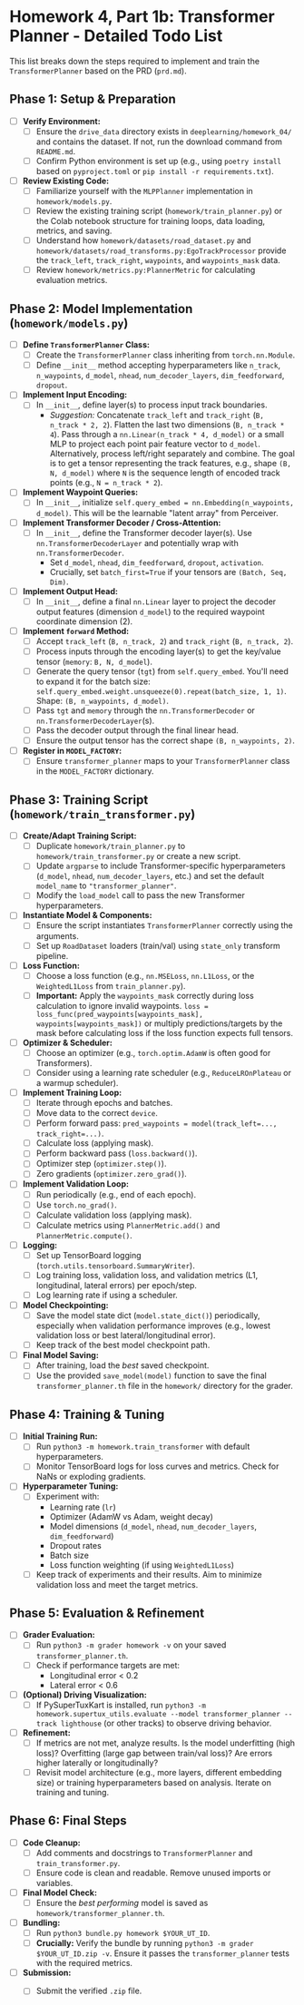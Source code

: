# Homework 4, Part 1b: Transformer Planner - Detailed Todo List

This list breaks down the steps required to implement and train the `TransformerPlanner` based on the PRD (`prd.md`).

## Phase 1: Setup & Preparation

-   [ ] **Verify Environment:**
    -   [ ] Ensure the `drive_data` directory exists in `deeplearning/homework_04/` and contains the dataset. If not, run the download command from `README.md`.
    -   [ ] Confirm Python environment is set up (e.g., using `poetry install` based on `pyproject.toml` or `pip install -r requirements.txt`).
-   [ ] **Review Existing Code:**
    -   [ ] Familiarize yourself with the `MLPPlanner` implementation in `homework/models.py`.
    -   [ ] Review the existing training script (`homework/train_planner.py`) or the Colab notebook structure for training loops, data loading, metrics, and saving.
    -   [ ] Understand how `homework/datasets/road_dataset.py` and `homework/datasets/road_transforms.py:EgoTrackProcessor` provide the `track_left`, `track_right`, `waypoints`, and `waypoints_mask` data.
    -   [ ] Review `homework/metrics.py:PlannerMetric` for calculating evaluation metrics.

## Phase 2: Model Implementation (`homework/models.py`)

-   [ ] **Define `TransformerPlanner` Class:**
    -   [ ] Create the `TransformerPlanner` class inheriting from `torch.nn.Module`.
    -   [ ] Define `__init__` method accepting hyperparameters like `n_track`, `n_waypoints`, `d_model`, `nhead`, `num_decoder_layers`, `dim_feedforward`, `dropout`.
-   [ ] **Implement Input Encoding:**
    -   [ ] In `__init__`, define layer(s) to process input track boundaries.
        -   *Suggestion:* Concatenate `track_left` and `track_right` (`B, n_track * 2, 2`). Flatten the last two dimensions (`B, n_track * 4`). Pass through a `nn.Linear(n_track * 4, d_model)` or a small MLP to project each point pair feature vector to `d_model`. Alternatively, process left/right separately and combine. The goal is to get a tensor representing the track features, e.g., shape `(B, N, d_model)` where `N` is the sequence length of encoded track points (e.g., `N = n_track * 2`).
-   [ ] **Implement Waypoint Queries:**
    -   [ ] In `__init__`, initialize `self.query_embed = nn.Embedding(n_waypoints, d_model)`. This will be the learnable "latent array" from Perceiver.
-   [ ] **Implement Transformer Decoder / Cross-Attention:**
    -   [ ] In `__init__`, define the Transformer decoder layer(s). Use `nn.TransformerDecoderLayer` and potentially wrap with `nn.TransformerDecoder`.
        -   Set `d_model`, `nhead`, `dim_feedforward`, `dropout`, `activation`.
        -   Crucially, set `batch_first=True` if your tensors are `(Batch, Seq, Dim)`.
-   [ ] **Implement Output Head:**
    -   [ ] In `__init__`, define a final `nn.Linear` layer to project the decoder output features (dimension `d_model`) to the required waypoint coordinate dimension (2).
-   [ ] **Implement `forward` Method:**
    -   [ ] Accept `track_left` (`B, n_track, 2`) and `track_right` (`B, n_track, 2`).
    -   [ ] Process inputs through the encoding layer(s) to get the key/value tensor (`memory`: `B, N, d_model`).
    -   [ ] Generate the query tensor (`tgt`) from `self.query_embed`. You'll need to expand it for the batch size: `self.query_embed.weight.unsqueeze(0).repeat(batch_size, 1, 1)`. Shape: `(B, n_waypoints, d_model)`.
    -   [ ] Pass `tgt` and `memory` through the `nn.TransformerDecoder` or `nn.TransformerDecoderLayer`(s).
    -   [ ] Pass the decoder output through the final linear head.
    -   [ ] Ensure the output tensor has the correct shape `(B, n_waypoints, 2)`.
-   [ ] **Register in `MODEL_FACTORY`:**
    -   [ ] Ensure `transformer_planner` maps to your `TransformerPlanner` class in the `MODEL_FACTORY` dictionary.

## Phase 3: Training Script (`homework/train_transformer.py`)

-   [ ] **Create/Adapt Training Script:**
    -   [ ] Duplicate `homework/train_planner.py` to `homework/train_transformer.py` or create a new script.
    -   [ ] Update `argparse` to include Transformer-specific hyperparameters (`d_model`, `nhead`, `num_decoder_layers`, etc.) and set the default `model_name` to `"transformer_planner"`.
    -   [ ] Modify the `load_model` call to pass the new Transformer hyperparameters.
-   [ ] **Instantiate Model & Components:**
    -   [ ] Ensure the script instantiates `TransformerPlanner` correctly using the arguments.
    -   [ ] Set up `RoadDataset` loaders (train/val) using `state_only` transform pipeline.
-   [ ] **Loss Function:**
    -   [ ] Choose a loss function (e.g., `nn.MSELoss`, `nn.L1Loss`, or the `WeightedL1Loss` from `train_planner.py`).
    -   [ ] **Important:** Apply the `waypoints_mask` correctly during loss calculation to ignore invalid waypoints. `loss = loss_func(pred_waypoints[waypoints_mask], waypoints[waypoints_mask])` or multiply predictions/targets by the mask before calculating loss if the loss function expects full tensors.
-   [ ] **Optimizer & Scheduler:**
    -   [ ] Choose an optimizer (e.g., `torch.optim.AdamW` is often good for Transformers).
    -   [ ] Consider using a learning rate scheduler (e.g., `ReduceLROnPlateau` or a warmup scheduler).
-   [ ] **Implement Training Loop:**
    -   [ ] Iterate through epochs and batches.
    -   [ ] Move data to the correct `device`.
    -   [ ] Perform forward pass: `pred_waypoints = model(track_left=..., track_right=...)`.
    -   [ ] Calculate loss (applying mask).
    -   [ ] Perform backward pass (`loss.backward()`).
    -   [ ] Optimizer step (`optimizer.step()`).
    -   [ ] Zero gradients (`optimizer.zero_grad()`).
-   [ ] **Implement Validation Loop:**
    -   [ ] Run periodically (e.g., end of each epoch).
    -   [ ] Use `torch.no_grad()`.
    -   [ ] Calculate validation loss (applying mask).
    -   [ ] Calculate metrics using `PlannerMetric.add()` and `PlannerMetric.compute()`.
-   [ ] **Logging:**
    -   [ ] Set up TensorBoard logging (`torch.utils.tensorboard.SummaryWriter`).
    -   [ ] Log training loss, validation loss, and validation metrics (L1, longitudinal, lateral errors) per epoch/step.
    -   [ ] Log learning rate if using a scheduler.
-   [ ] **Model Checkpointing:**
    -   [ ] Save the model state dict (`model.state_dict()`) periodically, especially when validation performance improves (e.g., lowest validation loss or best lateral/longitudinal error).
    -   [ ] Keep track of the best model checkpoint path.
-   [ ] **Final Model Saving:**
    -   [ ] After training, load the *best* saved checkpoint.
    -   [ ] Use the provided `save_model(model)` function to save the final `transformer_planner.th` file in the `homework/` directory for the grader.

## Phase 4: Training & Tuning

-   [ ] **Initial Training Run:**
    -   [ ] Run `python3 -m homework.train_transformer` with default hyperparameters.
    -   [ ] Monitor TensorBoard logs for loss curves and metrics. Check for NaNs or exploding gradients.
-   [ ] **Hyperparameter Tuning:**
    -   [ ] Experiment with:
        -   Learning rate (`lr`)
        -   Optimizer (AdamW vs Adam, weight decay)
        -   Model dimensions (`d_model`, `nhead`, `num_decoder_layers`, `dim_feedforward`)
        -   Dropout rates
        -   Batch size
        -   Loss function weighting (if using `WeightedL1Loss`)
    -   [ ] Keep track of experiments and their results. Aim to minimize validation loss and meet the target metrics.

## Phase 5: Evaluation & Refinement

-   [ ] **Grader Evaluation:**
    -   [ ] Run `python3 -m grader homework -v` on your saved `transformer_planner.th`.
    -   [ ] Check if performance targets are met:
        -   Longitudinal error < 0.2
        -   Lateral error < 0.6
-   [ ] **(Optional) Driving Visualization:**
    -   [ ] If PySuperTuxKart is installed, run `python3 -m homework.supertux_utils.evaluate --model transformer_planner --track lighthouse` (or other tracks) to observe driving behavior.
-   [ ] **Refinement:**
    -   [ ] If metrics are not met, analyze results. Is the model underfitting (high loss)? Overfitting (large gap between train/val loss)? Are errors higher laterally or longitudinally?
    -   [ ] Revisit model architecture (e.g., more layers, different embedding size) or training hyperparameters based on analysis. Iterate on training and tuning.

## Phase 6: Final Steps

-   [ ] **Code Cleanup:**
    -   [ ] Add comments and docstrings to `TransformerPlanner` and `train_transformer.py`.
    -   [ ] Ensure code is clean and readable. Remove unused imports or variables.
-   [ ] **Final Model Check:**
    -   [ ] Ensure the *best performing* model is saved as `homework/transformer_planner.th`.
-   [ ] **Bundling:**
    -   [ ] Run `python3 bundle.py homework $YOUR_UT_ID`.
    -   [ ] **Crucially:** Verify the bundle by running `python3 -m grader $YOUR_UT_ID.zip -v`. Ensure it passes the `transformer_planner` tests with the required metrics.
-   [ ] **Submission:**
    -   [ ] Submit the verified `.zip` file.

